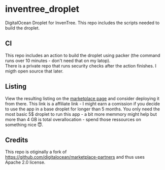 # inventree_droplet
DigitalOcean Droplet for InvenTree. This repo includes the scripts needed to build the droplet.

## CI
This repo includes an action to build the droplet using packer (the command runs over 10 minutes - don't need that on my latop).  
There is a private repo that runs security checks after the action finishes. I migth open source that later.

## Listing
View the resulting listing on the [marketplace page](https://marketplace.digitalocean.com/apps/inventree?refcode=d6172576d014) and consider deploying it from there. This link is a affiliate link - I might earn a comission if you decide to use the app in a base droplet for longer than 5 months.
You only need the most basic 5$ droplet to run this app - a bit more memmory might help but more than 4 GB is total overallocation - spend those ressources on something nice 😇.  

## Credits
This repo is otiginally a fork of https://github.com/digitalocean/marketplace-partners and thus uses Apache 2.0 license.
